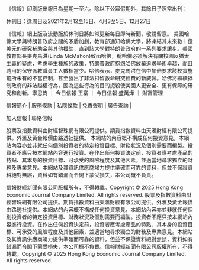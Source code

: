 《信報》印刷版出報日為星期一至六。除以下公眾假期外，其餘日子照常出刊：

休刊日：逢周日及2021年2月12至15日、4月3至5日、12月27日

《信報》網上版及流動版於休刊日將如常更新每日即時新聞，敬請留意。
美國哈佛大學與特朗普政府之間的矛盾加劇，教育部通知哈佛大學，將凍結其未來數十億美元的研究補助金與其他援助，直到該大學對特朗普政府的一系列要求讓步。美國教育部長麥克馬洪(Linda McMahon)致函哈佛，稱哈佛必須解決有關校園反猶太主義的疑慮，考慮學生種族的政策，特朗普政府抱怨哈佛放棄追求學術卓越，而且聘用的保守派教職員工人數相當少。哈佛表示，麥克馬洪在信中加倍要求該校實施前所未有的不當控制，甚至發出了非法扣留救命研究經費的新威脅。哈佛將繼續抵制政府的非法越權行為，因為這些行為的目的扼殺使美國人更安全、更有保障的研究和創新。寧思雋
      		      	 ｜ 
     			       		      	 	今日信報
王寨
      		      	 ｜ 
     			       		      	 	今日信報
盛萬燁
      		      	 ｜ 
     			       		      	 	財富管理

信報簡介 | 
	        服務條款 | 
	        私隱條款 | 
	        免責聲明 | 
	        廣告查詢 | 
			
加入信報 | 
	        聯絡信報

股票及指數資料由財經智珠網有限公司提供。期貨指數資料由天滙財經有限公司提供。外滙及黃金報價由路透社提供。
本網站的內容概不構成任何投資意見，本網站內容亦並非就任何個別投資者的特定投資目標、財務狀況及個別需要而編製。投資者不應只按本網站內容進行投資。在作出任何投資決定前，投資者應考慮產品的特點、其本身的投資目標、可承受的風險程度及其他因素，並適當地尋求獨立的財務及專業意見。本網站及其資訊供應商竭力提供準確而可靠的資料，但並不保證資料絕對無誤，資料如有錯漏而令閣下蒙受損失，本公司概不負責。

信報財經新聞有限公司版權所有，不得轉載。Copyright © 2025 Hong Kong Economic Journal Company Limited. All rights reserved.
股票及指數資料由財經智珠網有限公司提供。期貨指數資料由天滙財經有限公司提供。外滙及黃金報價由路透社提供。本網站的內容概不構成任何投資意見，本網站內容亦並非就任何個別投資者的特定投資目標、財務狀況及個別需要而編製。投資者不應只按本網站內容進行投資。在作出任何投資決定前，投資者應考慮產品的特點、其本身的投資目標、可承受的風險程度及其他因素，並適當地尋求獨立的財務及專業意見。本網站及其資訊供應商竭力提供準確而可靠的資料，但並不保證資料絕對無誤，資料如有錯漏而令閣下蒙受損失，本公司概不負責。信報財經新聞有限公司版權所有，不得轉載。Copyright © 2025 Hong Kong Economic Journal Company Limited. All rights reserved.